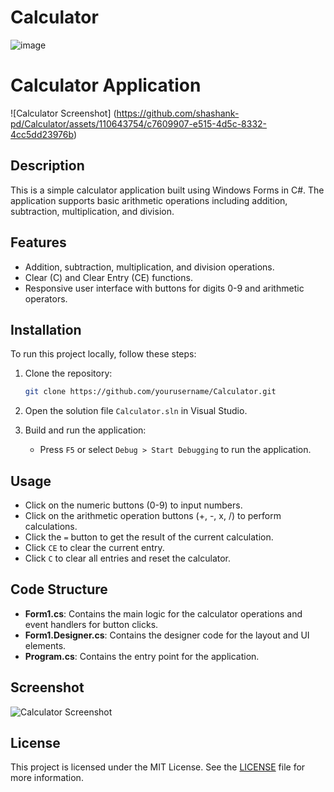 # Calculator


![image](https://github.com/shashank-pd/Calculator/assets/110643754/c7609907-e515-4d5c-8332-4cc5dd23976b)
# Calculator Application

![Calculator Screenshot] (https://github.com/shashank-pd/Calculator/assets/110643754/c7609907-e515-4d5c-8332-4cc5dd23976b)

## Description

This is a simple calculator application built using Windows Forms in C#. The application supports basic arithmetic operations including addition, subtraction, multiplication, and division.

## Features

- Addition, subtraction, multiplication, and division operations.
- Clear (C) and Clear Entry (CE) functions.
- Responsive user interface with buttons for digits 0-9 and arithmetic operators.

## Installation

To run this project locally, follow these steps:

1. Clone the repository:
    ```bash
    git clone https://github.com/yourusername/Calculator.git
    ```
2. Open the solution file `Calculator.sln` in Visual Studio.

3. Build and run the application:
    - Press `F5` or select `Debug > Start Debugging` to run the application.

## Usage

- Click on the numeric buttons (0-9) to input numbers.
- Click on the arithmetic operation buttons (+, -, x, /) to perform calculations.
- Click the `=` button to get the result of the current calculation.
- Click `CE` to clear the current entry.
- Click `C` to clear all entries and reset the calculator.

## Code Structure

- **Form1.cs**: Contains the main logic for the calculator operations and event handlers for button clicks.
- **Form1.Designer.cs**: Contains the designer code for the layout and UI elements.
- **Program.cs**: Contains the entry point for the application.

## Screenshot

![Calculator Screenshot](https://github.com/shashank-pd/Calculator/assets/110643754/c7609907-e515-4d5c-8332-4cc5dd23976b)


## License

This project is licensed under the MIT License. See the [LICENSE](LICENSE) file for more information.
